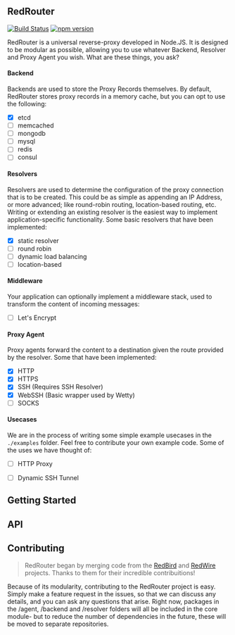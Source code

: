 ## RedRouter

[![Build Status](https://travis-ci.org/DerekTBrown/redrouter.svg?branch=master)](https://travis-ci.org/DerekTBrown/redrouter)
[![npm version](https://badge.fury.io/js/redrouter.svg)](https://badge.fury.io/js/redrouter)

RedRouter is a universal reverse-proxy developed in Node.JS.  It is designed to be modular as possible, allowing you to use whatever Backend, Resolver and Proxy Agent you wish.   What are these things, you ask?

#### Backend
Backends are used to store the Proxy Records themselves.  By default, RedRouter stores proxy records in a memory cache, but you can opt to use the following:
- [X] etcd
- [ ] memcached
- [ ] mongodb
- [ ] mysql
- [ ] redis
- [ ] consul

#### Resolvers
Resolvers are used to determine the configuration of the proxy connection that is to be created.  This could be as simple as appending an IP Address, or more advanced; like round-robin routing, location-based routing, etc. Writing or extending an existing resolver is the easiest way to implement application-specific functionality. Some basic resolvers that have been implemented:
- [X] static resolver
- [ ] round robin
- [ ] dynamic load balancing
- [ ] location-based

#### Middleware
Your application can optionally implement a middleware stack, used to transform the content of incoming messages:
- [ ] Let's Encrypt

#### Proxy Agent
Proxy agents forward the content to a destination given the route provided by
the resolver.  Some that have been implemented:
- [X] HTTP
- [X] HTTPS
- [X] SSH (Requires SSH Resolver)
- [X] WebSSH (Basic wrapper used by Wetty)
- [ ] SOCKS

#### Usecases
We are in the process of writing some simple example usecases in the `./examples` folder.  Feel free to contribute your own example code.  Some of the uses we have thought of:
- [ ] HTTP Proxy
- [ ] Dynamic SSH Tunnel


## Getting Started

## API

## Contributing
> RedRouter began by merging code from the [RedBird](https://github.com/OptimalBits/redbird) and [RedWire](https://github.com/metocean/redwire) projects.  Thanks to them for their incredible contribuitions!

Because of its modularity, contributing to the RedRouter project is easy.  Simply make a feature request in the issues, so that we can discuss any details, and you can ask any questions that arise.  Right now, packages in the /agent, /backend and /resolver folders will all be included in the core module- but to reduce the number of dependencies in the future, these will be moved to separate repositories.
